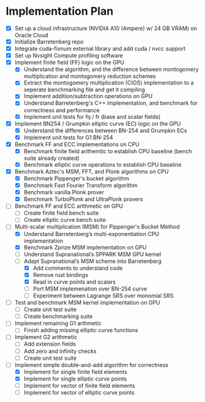 # Implementation Plan
- [x] Set up a cloud infrastructure (NVIDIA A10 (Ampere) w/ 24 GB VRAM) on Oracle Cloud
- [x] Initialize Barretenberg repo
- [x] Integrate cuda-fixnum external library and add cuda / nvcc support
- [x] Set up Nvsight Compute profiling software
- [x] Implement finite field (FF) logic on the GPU
    - [x] Understand the algorithm, and the difference between montogomery multiplication and montogomery reduction schemes
    - [x] Extract the montogomery multiplication (CIOS) implementation to a seperate benchmarking file and get it compiling
    - [x] Implement addition/subtraction operations on GPU
    - [x] Understand Barretenberg's C++ implementation, and benchmark for correctness and performance
    - [x] Implement unit tests for fq / fr (base and scalar fields)
- [x] Implement BN254 / Grumpkin elliptic curve (EC) logic on the GPU   
    - [x] Understand the differences between BN-254 and Grumpkin ECs
    - [x] Implement unit tests for G1 BN-254
- [x] Benchmark FF and ECC implementations on CPU
    - [x] Benchmark finite field arithemtic to establish CPU baseline (bench suite already created)
    - [x] Benchmark elliptic curve operations to establish CPU baseline
- [x] Benchmark Aztec's MSM, FFT, and Plonk algorithms on CPU
    - [x] Benchmark Pippenger's bucket algorithm
    - [x] Benchmark Fast Fourier Transform algorithm
    - [x] Benchmark vanilla Plonk prover
    - [x] Benchmark TurboPlonk and UltraPlonk provers
- [ ] Benchmark FF and ECC arithmetic on GPU
    - [ ] Create finite field bench suite 
    - [ ] Create elliptic curve bench suite 
- [ ] Multi-scalar multiplication (MSM) for Pippenger's Bucket Method
    - [x] Understand Barretenberg’s multi-exponentiation CPU implementation 
    - [x] Benchmark Zprize MSM implementation on GPU 
    - [ ] Understand Supranational’s SPPARK MSM GPU kernel
    - [ ] Adapt Supranational’s MSM scheme into Barretenberg
        - [x] Add comments to understand code
        - [x] Remove rust bindings
        - [x] Read in curve points and scalars
        - [ ] Port MSM implemenation over BN-254 curve
        - [ ] Experiment between Lagrange SRS over monomial SRS
- [ ] Test and benchmark MSM kernel implementation on GPU
    - [ ] Create unit test suite
    - [ ] Create benchmarking suite
- [ ] Implement remaining G1 arthmetic
    - [ ] Finish adding missing elliptic curve functions
- [ ] Implement G2 arithmetic
    - [ ] Add extension fields
    - [ ] Add zero and infinity checks 
    - [ ] Create unit test suite
- [ ] Implement simple double-and-add algorithm for correctness
    - [x] Implement for single finite field elements
    - [x] Implement for single elliptic curve points
    - [ ] Implement for vector of finite field elements
    - [ ] Implement for vector of elliptic curve points